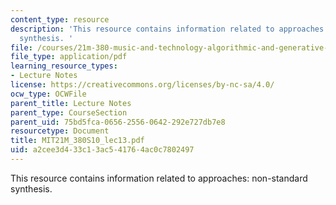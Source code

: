 ```yaml
---
content_type: resource
description: 'This resource contains information related to approaches: non-standard
  synthesis. '
file: /courses/21m-380-music-and-technology-algorithmic-and-generative-music-spring-2010/a2cee3d433c13ac541764ac0c7802497_MIT21M_380S10_lec13.pdf
file_type: application/pdf
learning_resource_types:
- Lecture Notes
license: https://creativecommons.org/licenses/by-nc-sa/4.0/
ocw_type: OCWFile
parent_title: Lecture Notes
parent_type: CourseSection
parent_uid: 75bd5fca-0656-2556-0642-292e727db7e8
resourcetype: Document
title: MIT21M_380S10_lec13.pdf
uid: a2cee3d4-33c1-3ac5-4176-4ac0c7802497
---
```

This resource contains information related to approaches: non-standard synthesis. 